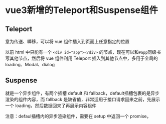 # vue3新增的Teleport和Suspense组件

## Teleport

意为传送、瞬移，可以将 vue 组件插入到页面上任意指定的位置

以前 html 中只能有一个 `<div id="app"></div>` 的节点，现在可以和`#app`同级书写其他节点，然后将 vue 组件利用 Teleport 插入到其他节点中，多用于全局的 loading、Modal、dialog

## Suspense

就是一个异步组件，有两个插槽 default 和 fallback，default插槽包裹的是异步渲染的组件内容，而 fallback 是缺省值，非常适用于接口请求回来之前，先展示一个 loading，然后数据回来了再展示内容组件

注意：defaul插槽内的异步渲染组件，需要在 setup 中返回一个 promise，

